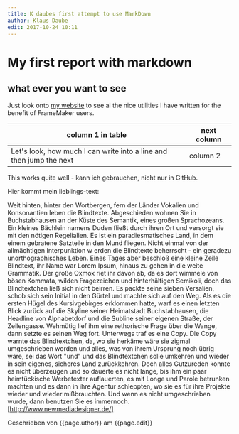 ```yaml
---
title: K daubes first attempt to use MarkDown
author: Klaus Daube
edit: 2017-10-24 10:11
---
```


# My first report with markdown
## what ever you want to see
Just look onto [my website](http://www.daube.ch/docu/fmaker00.html/) to see al the nice utilities I have written for the benefit of FrameMaker users.

|column 1 in table|next column|
|-----------------------|------------------------------------|
|Let's look, how much I can write into a line and then jump the next|column 2|

This works quite well - kann ich gebrauchen, nicht nur in GitHub.

Hier kommt mein lieblings-text:

Weit hinten, hinter den Wortbergen, fern der Länder Vokalien und Konsonantien leben die Blindtexte. Abgeschieden wohnen Sie in Buchstabhausen an der Küste des Semantik, eines großen Sprachozeans. Ein kleines Bächlein namens Duden fließt durch ihren Ort und versorgt sie mit den nötigen Regelialien. Es ist ein paradiesmatisches Land, in dem einem gebratene Satzteile in den Mund fliegen. Nicht einmal von der allmächtigen Interpunktion w
erden die Blindtexte beherrscht - ein geradezu unorthographisches Leben. Eines Tages aber beschloß eine kleine Zeile Blindtext, ihr Name war Lorem Ipsum, hinaus zu gehen in die weite Grammatik. Der große Oxmox riet ihr davon ab, da es dort wimmele von bösen Kommata, wilden Fragezeichen und hinterhältigen Semikoli, doch das Blindtextchen ließ sich nicht beirren. Es packte seine sieben Versalien, schob sich sein Initial in den Gürtel und machte sich auf den Weg. Als es die ersten Hügel des Kursivgebirges erklommen hatte, warf es einen letzten Blick zurück auf die Skyline seiner Heimatstadt Buchstabhausen, die Headline von Alphabetdorf und die Subline seiner eigenen Straße, der Zeilengasse. Wehmütig lief ihm eine rethorische Frage über die Wange, dann setzte es seinen Weg fort. Unterwegs traf es eine Copy. Die Copy warnte das Blindtextchen, da, wo sie herkäme wäre sie zigmal umgeschrieben worden und alles, was von ihrem Ursprung noch übrig wäre, sei das Wort "und" und das Blindtextchen solle umkehren und wieder in sein eigenes, sicheres Land zurückkehren. Doch alles Gutzureden konnte es nicht überzeugen und so dauerte es nicht lange, bis ihm ein paar heimtückische Werbetexter auflauerten, es mit Longe und Parole betrunken machten und es dann in ihre Agentur schleppten, wo sie es für ihre Projekte wieder und wieder mißbrauchten. Und wenn es nicht umgeschrieben wurde, dann benutzen Sie es immernoch.[http://www.newmediadesigner.de/]

Geschrieben von {{page.uthor}} am {{page.edit}}
